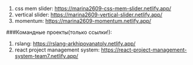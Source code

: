 1. css mem slider: https://marina2609-css-mem-slider.netlify.app/
2. vertical slider: https://marina2609-vertical-slider.netlify.app/
3. momentum: https://marina2609-momentum.netlify.app/

###Командные проекты(только ссылки!):

1. rslang: https://rslang-arkhipovanatoly.netlify.app/
2. react project management system: https://react-project-management-system-team7.netlify.app/
